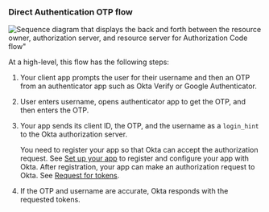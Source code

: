 ### Direct Authentication OTP flow

<div class="full">

![Sequence diagram that displays the back and forth between the resource owner, authorization server, and resource server for Authorization Code flow"](/img/authorization/oauth-otp-grant-flow.png)

</div>

<!-- Source for image. Generated using http://www.plantuml.com/plantuml/uml/

skinparam monochrome true
actor "Resource Owner (User)" as user
participant "Client App (Your App)" as client
participant "Authorization Server (Okta) " as okta

autonumber "<b>#."
client -> user: Prompts user for username and OTP
user -> client: Enters username and then OTP from authenticator app
client -> okta: Sends token request to /token endpoint
okta -> client: Sends access token (and optionally refresh token)

-->

At a high-level, this flow has the following steps:

1. Your client app prompts the user for their username and then an OTP from an authenticator app such as Okta Verify or Google Authenticator.
1. User enters username, opens authenticator app to get the OTP, and then enters the OTP.
1. Your app sends its client ID, the OTP, and the username as a `login_hint` to the Okta authorization server.

    You need to register your app so that Okta can accept the authorization request. See [Set up your app](#set-up-your-app) to register and configure your app with Okta. After registration, your app can make an authorization request to Okta. See [Request for tokens](#request-for-tokens).

1. If the OTP and username are accurate, Okta responds with the requested tokens.
